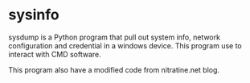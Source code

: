# sysinfo
sysdump is a Python program that pull out system info, network configuration and credential in a windows device. This program use to interact with CMD software.

This program also have a modified code from nitratine.net blog.
